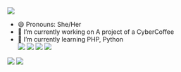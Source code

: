 <img src= ![octocat-1721154882766](https://github.com/user-attachments/assets/216d7a41-b93d-465d-8f25-e1115278f8cf) >

 
- 😄 Pronouns: She/Her  
- 🔭 I’m currently working on A project of a CyberCoffee
- 🌱 I’m currently learning PHP, Python  
<img src= "https://img.shields.io/badge/Python-14354C?style=for-the-badge&logo=python&logoColor=white"> <img src= "https://img.shields.io/badge/PHP-777BB4?style=for-the-badge&logo=php&logoColor=white"> <img src= "https://img.shields.io/badge/HTML-239120?style=for-the-badge&logo=html5&logoColor=white"> <img src= "https://img.shields.io/badge/CSS-239120?&style=for-the-badge&logo=css3&logoColor=white">

 <img src="https://img.shields.io/badge/-Instagram-DF0174?style=for-the-badge&labelColor=DF0174&logo=instagram&logoColor=white&link=https://www.instagram.com/iceci.melgaco">
<img src=	"https://img.shields.io/badge/Twitch-9146FF?style=for-the-badge&logo=twitch&logoColor=white">
